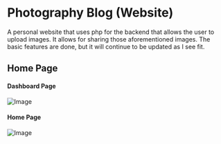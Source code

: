 # Photography Blog (Website)
A personal website that uses php for the backend that allows the user to upload images. It allows for sharing those aforementioned images. The basic features are done, but it will continue to be updated as I see fit.

## Home Page

#### Dashboard Page 

![Image](https://i.imgur.com/qH4QTUl.png)

#### Home Page

![Image](https://i.imgur.com/h76ZmXY.png)
